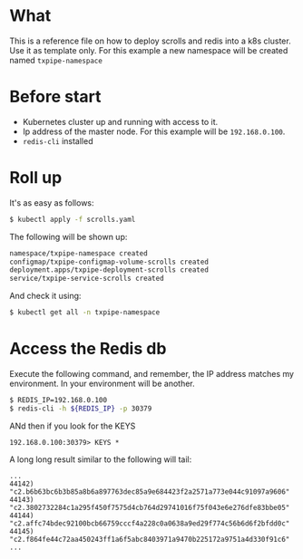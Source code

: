# What
This is a reference file on how to deploy scrolls and redis into a k8s cluster. Use it as template only.
For this example a new namespace will be created named `txpipe-namespace`

# Before start

* Kubernetes cluster up and running with access to it.
* Ip address of the master node. For this example will be `192.168.0.100`.
* `redis-cli` installed

# Roll up 

It's as easy as follows:
```bash
$ kubectl apply -f scrolls.yaml
```
The following will be shown up:
```bash
namespace/txpipe-namespace created
configmap/txpipe-configmap-volume-scrolls created
deployment.apps/txpipe-deployment-scrolls created
service/txpipe-service-scrolls created
```
And check it using:
```bash
$ kubectl get all -n txpipe-namespace
```
# Access the Redis db

Execute the following command, and remember, the IP address matches my environment. In your environment will be another.

```bash
$ REDIS_IP=192.168.0.100
$ redis-cli -h ${REDIS_IP} -p 30379
```
ANd then if you look for the KEYS
```redis
192.168.0.100:30379> KEYS *
```
A long long result similar to the following will tail:
```
...
44142) "c2.b6b63bc6b3b85a8b6a897763dec85a9e684423f2a2571a773e044c91097a9606"
44143) "c2.3802732284c1a295f450f7575d4cb764d29741016f75f043e6e276dfe83bbe05"
44144) "c2.affc74bdec92100bcb66759cccf4a228c0a0638a9ed29f774c56b6d6f2bfdd0c"
44145) "c2.f864fe44c72aa450243ff1a6f5abc8403971a9470b225172a9751a4d330f91c6"
...
```